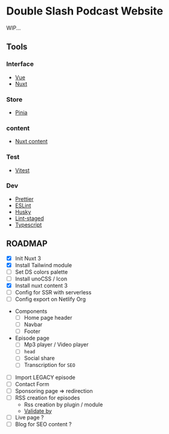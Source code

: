 


















# Double Slash Podcast Website

WIP...

## Tools

### Interface

- [Vue](https://vuejs.org/)
- [Nuxt](https://v3.nuxtjs.org/)

### Store

- [Pinia](https://pinia.vuejs.org/)

### content

- [Nuxt content](https://content.nuxtjs.org/)

### Test

- [Vitest](https://vitest.dev/)

### Dev

- [Prettier](https://prettier.io/)
- [ESLint](https://eslint.org/)
- [Husky](https://github.com/typicode/husky)
- [Lint-staged](https://github.com/okonet/lint-staged)
- [Typescript](https://www.typescriptlang.org/)



## ROADMAP

- [X] Init Nuxt 3
- [X] Install Tailwind module
- [ ] Set DS colors palette
- [ ] Install unoCSS / Icon
- [x] Install nuxt content 3
- [ ] Config for SSR with serverless
- [ ] Config export on Netlify Org
- Components
  - [ ] Home page header
  - [ ] Navbar
  - [ ] Footer
- Episode page
  - [ ] Mp3 player / Video player
  - [ ] `head`
  - [ ] Social share
  - [ ] Transcription for `SEO`
- [ ] Import LEGACY episode
- [ ] Contact Form
- [ ] Sponsoring page => redirection
- [ ] RSS creation for episodes
  - Rss creation by plugin / module
  - [Validate by](https://podba.se/validate/)
- [ ] Live page ?
- [ ] Blog for SEO content ?
<!-- - [ ]
- [ ]
- [ ]
- [ ]
- [ ]
- [ ]
- [ ]
- [ ]
- [ ]
- [ ]
- [ ]
- [ ]
- [ ] -->
